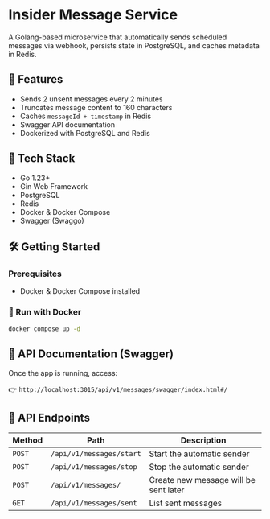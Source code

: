 # Insider Message Service

A Golang-based microservice that automatically sends scheduled messages via webhook, persists state in PostgreSQL, and caches metadata in Redis.

## 🚀 Features

- Sends 2 unsent messages every 2 minutes
- Truncates message content to 160 characters
- Caches `messageId + timestamp` in Redis
- Swagger API documentation
- Dockerized with PostgreSQL and Redis

## 🧰 Tech Stack

- Go 1.23+
- Gin Web Framework
- PostgreSQL
- Redis
- Docker & Docker Compose
- Swagger (Swaggo)

## 🛠 Getting Started

### Prerequisites

- Docker & Docker Compose installed

### 🚀 Run with Docker

```bash
docker compose up -d

```

## 📘 API Documentation (Swagger)

Once the app is running, access:

👉 `http://localhost:3015/api/v1/messages/swagger/index.html#/`

## 📡 API Endpoints

| Method | Path                       | Description                           |
|--------|----------------------------|---------------------------------------|
| `POST` | `/api/v1/messages/start`   | Start the automatic sender            |
| `POST` | `/api/v1/messages/stop`    | Stop the automatic sender             |
| `POST` | `/api/v1/messages/`        | Create new message will be sent later |
| `GET`  | `/api/v1/messages/sent`    | List sent messages                    |
